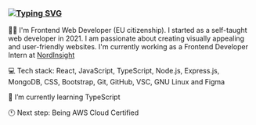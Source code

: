 ### <a href="https://git.io/typing-svg"><img src="https://readme-typing-svg.herokuapp.com?font=Fira+Code&weight=600&duration=4988&pause=1000&color=DA2FAB&background=FF111100&random=false&width=435&lines=Hi%2C+I'm+Micaela" alt="Typing SVG" /></a>

<!--
**mica-ailen/mica-ailen** is a ✨ _special_ ✨ repository because its `README.md` (this file) appears on your GitHub profile.

Here are some ideas to get you started:

- 🔭 I’m currently working on ...
- 
- 👯 I’m looking to collaborate on ...
- 🤔 I’m looking for help with ...
- 💬 Ask me about ...
- 📫 How to reach me: ...
- 😄 Pronouns: ...
- ⚡ Fun fact: ...
-->

🙋🏼 I'm Frontend Web Developer (EU citizenship). I started as a self-taught web developer in 2021. I am passionate about creating visually appealing and user-friendly websites. I'm currently working as a Frontend Developer Intern at <a href="https://nordinsight.com">NordInsight</a>

💻 Tech stack: React, JavaScript, TypeScript, Node.js, Express.js, MongoDB, CSS, Bootstrap, Git, GitHub, VSC, GNU Linux and Figma

🌱 I’m currently learning TypeScript

🕚 Next step: Being AWS Cloud Certified
